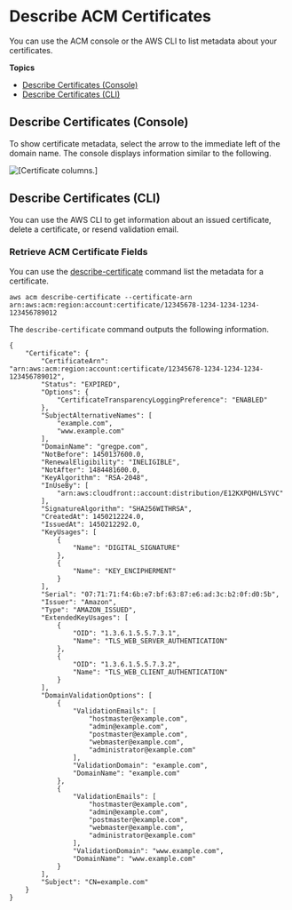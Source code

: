 # Describe ACM Certificates<a name="gs-acm-describe"></a>

You can use the ACM console or the AWS CLI to list metadata about your certificates\.

**Topics**
+ [Describe Certificates \(Console\)](#gs-acm-describe-console)
+ [Describe Certificates \(CLI\)](#gs-acm-describe-cli)

## Describe Certificates \(Console\)<a name="gs-acm-describe-console"></a>

To show certificate metadata, select the arrow to the immediate left of the domain name\. The console displays information similar to the following\. 

![\[Certificate columns.\]](http://docs.aws.amazon.com/acm/latest/userguide/images/acm-metadata-console.png)

## Describe Certificates \(CLI\)<a name="gs-acm-describe-cli"></a>

You can use the AWS CLI to get information about an issued certificate, delete a certificate, or resend validation email\.

### Retrieve ACM Certificate Fields<a name="gs-acm-manage-cli-describe"></a>

You can use the [describe\-certificate](https://docs.aws.amazon.com/cli/latest/reference/acm/describe-certificate.html) command list the metadata for a certificate\. 

```
aws acm describe-certificate --certificate-arn arn:aws:acm:region:account:certificate/12345678-1234-1234-1234-123456789012
```

The `describe-certificate` command outputs the following information\.

```
{
    "Certificate": {
        "CertificateArn": "arn:aws:acm:region:account:certificate/12345678-1234-1234-1234-123456789012",
        "Status": "EXPIRED",
        "Options": {
            "CertificateTransparencyLoggingPreference": "ENABLED"
        },
        "SubjectAlternativeNames": [
            "example.com",
            "www.example.com"
        ],
        "DomainName": "gregpe.com",
        "NotBefore": 1450137600.0,
        "RenewalEligibility": "INELIGIBLE",
        "NotAfter": 1484481600.0,
        "KeyAlgorithm": "RSA-2048",
        "InUseBy": [
            "arn:aws:cloudfront::account:distribution/E12KXPQHVLSYVC"
        ],
        "SignatureAlgorithm": "SHA256WITHRSA",
        "CreatedAt": 1450212224.0,
        "IssuedAt": 1450212292.0,
        "KeyUsages": [
            {
                "Name": "DIGITAL_SIGNATURE"
            },
            {
                "Name": "KEY_ENCIPHERMENT"
            }
        ],
        "Serial": "07:71:71:f4:6b:e7:bf:63:87:e6:ad:3c:b2:0f:d0:5b",
        "Issuer": "Amazon",
        "Type": "AMAZON_ISSUED",
        "ExtendedKeyUsages": [
            {
                "OID": "1.3.6.1.5.5.7.3.1",
                "Name": "TLS_WEB_SERVER_AUTHENTICATION"
            },
            {
                "OID": "1.3.6.1.5.5.7.3.2",
                "Name": "TLS_WEB_CLIENT_AUTHENTICATION"
            }
        ],
        "DomainValidationOptions": [
            {
                "ValidationEmails": [
                    "hostmaster@example.com",
                    "admin@example.com",
                    "postmaster@example.com",
                    "webmaster@example.com",
                    "administrator@example.com"
                ],
                "ValidationDomain": "example.com",
                "DomainName": "example.com"
            },
            {
                "ValidationEmails": [
                    "hostmaster@example.com",
                    "admin@example.com",
                    "postmaster@example.com",
                    "webmaster@example.com",
                    "administrator@example.com"
                ],
                "ValidationDomain": "www.example.com",
                "DomainName": "www.example.com"
            }
        ],
        "Subject": "CN=example.com"
    }
}
```